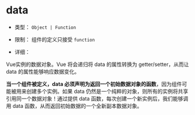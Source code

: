 # data

* 类型： `Object | Function`

* 限制： 组件的定义只接受 `function`

* 详细：

Vue实例的数据对象。Vue 将会递归将 data 的属性转换为 getter/setter，从而让 data 的属性能够响应数据变化。

**当一个组件被定义，data 必须声明为返回一个初始数据对象的函数**，因为组件可能被用来创建多个实例。如果 data 仍然是一个纯粹的对象，则所有的实例将共享引用同一个数据对象！通过提供 data 函数，每次创建一个新实例后，我们能够调用 data 函数，从而返回初始数据的一个全新副本数据对象。
